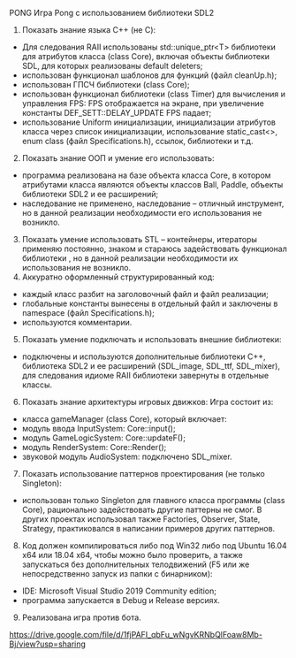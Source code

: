 PONG
Игра Pong c использованием библиотеки SDL2

1.	Показать знание языка C++ (не С):
-	Для следования RAII использованы std::unique_ptr<Т> библиотеки <memory> для атрибутов класса (class Core), включая объекты библиотеки SDL, для которых реализованы default deleters;
-	использован функционал шаблонов для функций (файл cleanUp.h);
-	использован ГПСЧ библиотеки <random> (class Core);
-	использован функционал библиотеки <chrono> (class Timer) для вычисления и управления FPS: FPS отображается на экране, при увеличение константы DEF_SETT::DELAY_UPDATE FPS падает;
-	использование Uniform инициализации, инициализации атрибутов класса через список инициализации, использование static_cast<>, enum class (файл Specifications.h), ссылок, библиотеки <string> и т.д.
2.	Показать знание ООП и умение его использовать:
-	программа реализована на базе объекта класса Core, в котором атрибутами класса являются объекты классов Ball, Paddle, объекты библиотеки SDL2 и ее расширений;
-	наследование не применено, наследование – отличный инструмент, но в данной реализации необходимости его использования не возникло.
3.	Показать умение использовать STL – контейнеры, итераторы применяю постоянно, знаком и стараюсь задействовать функционал библиотеки <algorithm>, но в данной реализации необходимости их использования не возникло.
4.	Аккуратно оформленный структурированный код: 
-	каждый класс разбит на заголовочный файл и файл реализации;
-	глобальные константы вынесены в отдельный файл и заключены в namespace (файл Specifications.h);
-	используются комментарии.
5.	Показать умение подключать и использовать внешние библиотеки:
-	подключены и используются дополнительные библиотеки С++, библиотека SDL2 и ее расширений (SDL_image, SDL_ttf, SDL_mixer), для следования идиоме RAII библиотеки завернуты в отдельные классы.
6.	Показать знание архитектуры игровых движков:
Игра состоит из:
-	класса gameManager (class Core), который включает:
-	модуль ввода InputSystem: Core::input();
-	модуль GameLogicSystem: Core::updateF();
-	модуль RenderSystem: Core::Render();
-	звуковой модуль AudioSystem: подключено SDL_mixer.
7.	Показать использование паттернов проектирования (не только Singleton):
- использован только Singleton для главного класса программы (class Core), рационально задействовать другие паттерны не смог. В других проектах использовал также Factories, Observer, State, Strategy, практиковался в написании примеров других паттернов.
8.	Код должен компилироваться либо под Win32 либо под Ubuntu 16.04 x64 или 18.04 x64, чтобы можно было проверить, а также запускаться без дополнительных телодвижений (F5 или же непосредственно запуск из папки с бинарником): 
-	IDE: Microsoft Visual Studio 2019 Community edition;
-	программа запускается в Debug и Release версиях.
9.	Реализована игра против бота.
  
https://drive.google.com/file/d/1fjPAFI_qbFu_wNgvKRNbQlFoaw8Mb-Bj/view?usp=sharing
